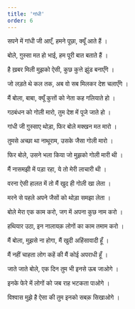 ```yaml
---
title: 'गांधी'
order: 6
---
```


सपने में गांधी जी आएँ, हमने पूछा, क्यूँ आते हैं ।

बोले, ग़ुस्सा मत हो भाई, हम पूरी बात बताते हैं ।

है ख़बर मिली मुझको ऐसी, कुछ कुत्ते झुंड बनाएँगे ।

जो लड़ते थे कल तक, अब वो सब मिलकर देश चलाएँगे ।

मैं बोला, बाबा, क्यूँ कुत्तों को नेता कह गलियाते हो ।

गठबंधन को गोली मारो, तुम देश में पूजे जाते हो ।

गांधी जी ग़ुस्साए थोड़ा, फिर बोले मक्खन मत मारो ।

तुमसे अच्छा था नाथूराम, उसके जैसा गोली मारो ।

फिर बोले, उसने भला किया जो मुझको गोली मारी थी ।

मैं नासमझी में पड़ा रहा, ये तो मेरी लाचारी थी ।

वरना ऐसी हालत में तो मैं खुद ही गोली खा लेता ।

मरने से पहले अपने जैसों को थोड़ा समझा लेता ।

बोले मेरा एक काम करो, जग में अपना कुछ नाम करो ।

हथियार उठा, इन नालायक़ लोगों का काम तमाम करो ।

मैं बोला, मुझसे ना होगा, मैं खुदी अहिंसावादी हूँ ।

मैं नहीं चाहता लोग कहें की मैं कोई अपराधी हूँ ।

जाते जाते बोले, एक दिन तुम भी इनसे ऊब जाओगे ।

इनके फेरे में लोगों को जब राह भटकता पाओगे ।

विश्वास मुझे है ऐसा की तुम इनको सबक़ सिखाओगे ।
